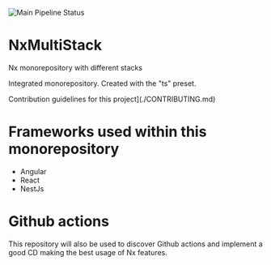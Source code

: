 
![Main Pipeline Status](https://github.com/Laboiite/NxMultiStack/actions/workflows/initial-workflow.yml/badge.svg?branch=main)

# NxMultiStack
Nx monorepository with different stacks

Integrated monorepository. Created with the "ts" preset.

Contribution guidelines for this project](./CONTRIBUTING.md)

# Frameworks used within this monorepository
- Angular
- React
- NestJs

# Github actions
This repository will also be used to discover Github actions and implement a good CD making the best usage of Nx features.